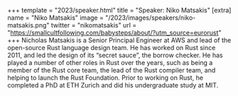 +++
template = "2023/speaker.html"
title = "Speaker: Niko Matsakis"
[extra]
  name = "Niko Matsakis"
  image = "/2023/images/speakers/niko-matsakis.png"
  twitter = "nikomatsakis"
  url = "https://smallcultfollowing.com/babysteps/about/?utm_source=eurorust"
+++
Nicholas Matsakis is a Senior Principal Engineer at AWS and lead of the open-source Rust language design team. He has worked on Rust since 2011, and led the design of its “secret sauce”, the borrow checker. He has played a number of other roles in Rust over the years, such as being a member of the Rust core team, the lead of the Rust compiler team, and helping to launch the Rust Foundation. Prior to working on Rust, he completed a PhD at ETH Zurich and did his undergraduate study at MIT.